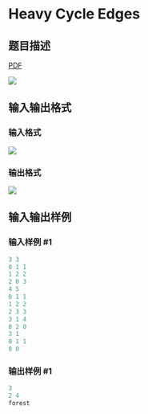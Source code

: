 # Heavy Cycle Edges

## 题目描述

[problemUrl]: https://uva.onlinejudge.org/index.php?option=com_onlinejudge&Itemid=8&category=117&page=show_problem&problem=2847

[PDF](https://uva.onlinejudge.org/external/117/p11747.pdf)

![](https://cdn.luogu.com.cn/upload/vjudge_pic/UVA11747/c304e63f67aea4c96c9c04f3bb2561fd0148f9ba.png)

## 输入输出格式

### 输入格式

![](https://cdn.luogu.com.cn/upload/vjudge_pic/UVA11747/78c6ac64062329c920f188d206ca72f7c28ec4a5.png)

### 输出格式

![](https://cdn.luogu.com.cn/upload/vjudge_pic/UVA11747/a68651e3367e99537d6e640f4fc5ddcfdd2aff17.png)

## 输入输出样例

### 输入样例 #1

```cpp
3 3
0 1 1
1 2 2
2 0 3
4 5
0 1 1
1 2 2
2 3 3
3 1 4
0 2 0
3 1
0 1 1
0 0
```


### 输出样例 #1

```cpp
3
2 4
forest
```


